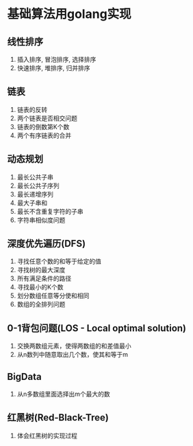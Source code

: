 # 基础算法用golang实现

## 线性排序

1. 插入排序, 冒泡排序, 选择排序
2. 快速排序, 堆排序, 归并排序

## 链表

1. 链表的反转
2. 两个链表是否相交问题
3. 链表的倒数第K个数
4. 两个有序链表的合并

## 动态规划

1. 最长公共子串
2. 最长公共子序列
3. 最长递增序列
4. 最大子串和
5. 最长不含重复字符的子串
6. 字符串相似度问题

## 深度优先遍历(DFS)

1. 寻找任意个数的和等于给定的值
2. 寻找树的最大深度
3. 所有满足条件的路径
4. 寻找最小的K个数
5. 划分数组任意等分使和相同
6. 数组的全排列问题

## 0-1背包问题(LOS - Local optimal solution)

1. 交换两数组元素，使得两数组的和差值最小
2. 从n数列中随意取出几个数，使其和等于m

## BigData

1. 从n多数组里面选择出m个最大的数

## 红黑树(Red-Black-Tree)

1. 体会红黑树的实现过程

